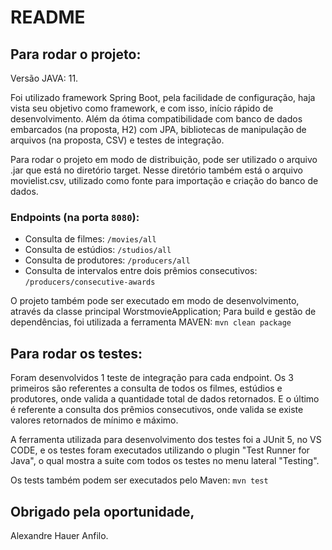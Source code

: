 # README

## Para rodar o projeto:

Versão JAVA: 11.

Foi utilizado framework Spring Boot, pela facilidade de configuração, haja vista seu objetivo como framework, e com isso, início rápido de desenvolvimento. Além da ótima compatibilidade com banco de dados embarcados (na proposta, H2) com JPA, bibliotecas de manipulação de arquivos (na proposta, CSV) e testes de integração.

Para rodar o projeto em modo de distribuição, pode ser utilizado o arquivo .jar que está no diretório target. Nesse diretório também está o arquivo movielist.csv, utilizado como fonte para importação e criação do banco de dados.

### Endpoints (na porta ```8080```):

-  Consulta de filmes: ```/movies/all```
-  Consulta de estúdios: ```/studios/all```
-  Consulta de produtores: ```/producers/all```
-  Consulta de intervalos entre dois prêmios consecutivos: ```/producers/consecutive-awards```

O projeto também pode ser executado em modo de desenvolvimento, através da classe principal WorstmovieApplication; Para build e gestão de dependências, foi utilizada a ferramenta MAVEN: ```mvn clean package```

## Para rodar os testes:

Foram desenvolvidos 1 teste de integração para cada endpoint. Os 3 primeiros são referentes a consulta de todos os filmes, estúdios e produtores, onde valida a quantidade total de dados retornados. E o último é referente a consulta dos prêmios consecutivos, onde valida se existe valores retornados de mínimo e máximo.

A ferramenta utilizada para desenvolvimento dos testes foi a JUnit 5, no VS CODE, e os testes foram executados utilizando o plugin "Test Runner for Java", o qual mostra a suite com todos os testes no menu lateral "Testing".

Os tests também podem ser executados pelo Maven: ```mvn test```

## Obrigado pela oportunidade,
Alexandre Hauer Anfilo.
